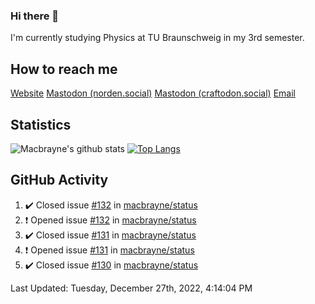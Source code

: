 ### Hi there 👋
I'm currently studying Physics at TU Braunschweig in my 3rd semester.

## How to reach me
[Website](https://florentin-schleuss.de)
<a rel="me" href="https://norden.social/@florentin">Mastodon (norden.social)</a>
<a rel="me" href="https://craftodon.social/@frodolon">Mastodon (craftodon.social)</a>
[Email](mailto:hello@macbrayne.de)

## Statistics
![Macbrayne's github stats](https://github-readme-stats.vercel.app/api?username=macbrayne&count_private=true&show_icons=true&hide_rank=true&custom_title=macbrayne's%20GitHub%20Stats)
[![Top Langs](https://github-readme-stats.vercel.app/api/top-langs/?username=macbrayne&exclude_repo=liftron&layout=compact)](https://github.com/anuraghazra/github-readme-stats)
## GitHub Activity

<!--RECENT_ACTIVITY:start-->
1. ✔️ Closed issue [#132](https://github.com/macbrayne/status/issues/132) in [macbrayne/status](https://github.com/macbrayne/status)
2. ❗️ Opened issue [#132](https://github.com/macbrayne/status/issues/132) in [macbrayne/status](https://github.com/macbrayne/status)
3. ✔️ Closed issue [#131](https://github.com/macbrayne/status/issues/131) in [macbrayne/status](https://github.com/macbrayne/status)
4. ❗️ Opened issue [#131](https://github.com/macbrayne/status/issues/131) in [macbrayne/status](https://github.com/macbrayne/status)
5. ✔️ Closed issue [#130](https://github.com/macbrayne/status/issues/130) in [macbrayne/status](https://github.com/macbrayne/status)
<!--RECENT_ACTIVITY:end-->

<!--RECENT_ACTIVITY:last_update-->
Last Updated: Tuesday, December 27th, 2022, 4:14:04 PM
<!--RECENT_ACTIVITY:last_update_end-->


<!--
**macbrayne/macbrayne** is a ✨ _special_ ✨ repository because its `README.md` (this file) appears on your GitHub profile.

Here are some ideas to get you started:

- 🔭 I’m currently working on ...
- 🌱 I’m currently learning ...
- 👯 I’m looking to collaborate on ...
- 🤔 I’m looking for help with ...
- 💬 Ask me about ...
- 📫 How to reach me: ...
- 😄 Pronouns: ...
- ⚡ Fun fact: ...
-->
